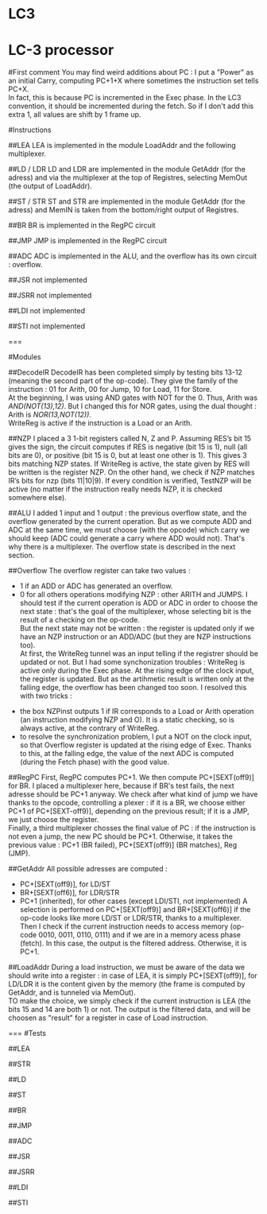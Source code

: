 LC3
===

LC-3 processor
===

#First comment
You may find weird additions about PC : I put a "Power" as an initial Carry, computing PC+1+X where sometimes the instruction set tells PC+X.  
In fact, this is because PC is incremented in the Exec phase. In the LC3 convention, it should be incremented during the fetch. So if I don't add this extra 1, all values are shift by 1 frame up.  

#Instructions

##LEA
LEA is implemented in the module LoadAddr and the following multiplexer.

##LD / LDR
LD and LDR are implemented in the module GetAddr (for the adress) and via the multiplexer at the top of Registres, selecting MemOut (the output of LoadAddr).

##ST / STR
ST and STR are implemented in the module GetAddr (for the adress) and MemIN is taken from the bottom/right output of Registres.

##BR
BR is implemented in the RegPC circuit

##JMP
JMP is implemented in the RegPC circuit

##ADC
ADC is implemented in the ALU, and the overflow has its own circuit : overflow.

##JSR
not implemented

##JSRR
not implemented

##LDI
not implemented

##STI
not implemented

===

#Modules

##DecodeIR
DecodeIR has been completed simply by testing bits 13-12 (meaning the second part of the op-code). They give the family of the instruction : 01 for Arith, 00 for Jump, 10 for Load, 11 for Store.    
At the beginning, I was using AND gates with NOT for the 0. Thus, Arith was   
*AND(NOT(13),12)*. But I changed this for NOR gates, using the dual thought : Arith is *NOR(13,NOT(12))*.    
WriteReg is active if the instruction is a Load or an Arith.

##NZP
I placed a 3 1-bit registers called N, Z and P.
Assuming RES’s bit 15 gives the sign, the circuit computes if RES is negative (bit 15 is 1), null (all bits are 0), or positive (bit 15 is 0, but at least one other is 1). This gives 3 bits matching NZP states. If WriteReg is active, the state given by RES will be written is the register NZP. 
On the other hand, we check if NZP matches IR’s bits for nzp (bits 11|10|9). If every condition is verified, TestNZP will be active (no matter if the instruction really needs NZP, it is checked somewhere else).

##ALU
I added 1 input and 1 output : the previous overflow state, and the overflow generated by the current operation. But as  we compute ADD and ADC at the same time, we must choose (with the opcode) which carry we should keep (ADC could generate a carry where ADD would not). That's why there is a multiplexer. The overflow state is described in the next section.

##Overflow
The overflow register can take two values : 
* 1 if an ADD or ADC has generated an overflow.
* 0 for all others operations modifying NZP : other ARITH and JUMPS.
I should test if the current operation is ADD or ADC in order to choose the next state : that's the goal of the multiplexer, whose selecting bit is the result of a checking on the op-code.  
But the next state may not be written : the register is updated only if we have an NZP instruction or an ADD/ADC (but they are NZP instructions too).  
At first, the WriteReg tunnel was an input telling if the registrer should be updated or not. But I had some synchonization troubles : WriteReg is active only during the Exec phase. At the rising edge of the clock input, the register is updated. But as the artihmetic result is written only at the falling edge, the overflow has been changed too soon. I resolved this with two tricks : 
- the box NZPinst outputs 1 if IR corresponds to a Load or Arith operation (an instruction modifying NZP and O). It is a static checking, so is always active, at the contrary of WriteReg.
- to resolve the synchronization problem, I put a NOT on the clock input, so that Overflow register is updated at the rising edge of Exec. Thanks to this, at the falling edge, the value of the next ADC is computed (during the Fetch phase) with the good value.

##RegPC 
First, RegPC computes PC+1. We then compute PC+[SEXT(off9)] for BR. I placed a multiplexer here, because if BR's test fails, the next adresse should be PC+1 anyway. 
We check after what kind of jump we have thanks to the opcode, controlling a plexer : if it is a BR, we choose either PC+1 of PC+[SEXT-off9)], depending on the previous result; if it is a JMP, we just choose the register.  
Finally, a third multiplexer chosses the final value of PC : if the instruction is not even a jump, the new PC should be PC+1. Otherwise, it takes the previous value : PC+1 (BR failed), PC+[SEXT(off9)] (BR matches), Reg (JMP).

##GetAddr
All possible adresses are computed :   
* PC+[SEXT(off9)], for LD/ST
* BR+[SEXT(off6)], for LDR/STR
* PC+1 (inherited), for other cases (except LDI/STI, not implemented)
A selection is performed on PC+[SEXT(off9)] and BR+[SEXT(off6)] if the op-code looks like more LD/ST or LDR/STR, thanks to a multiplexer. Then I check if the current instruction needs to access memory (op-code 0010, 0011, 0110, 0111) and if we are in a memory acess phase (fetch). In this case, the output is the filtered address. Otherwise, it is PC+1.

##LoadAddr
During a load instruction, we must be aware of the data we should write into a register : in case of LEA, it is simply PC+[SEXT(off9)], for LD/LDR it is the content given by the memory (the frame is computed by GetAddr, and is tunneled via MemOut).  
TO make the choice, we simply check if the current instruction is LEA (the bits 15 and 14 are both 1) or not. The output is the filtered data, and will be choosen as "result" for a register in case of Load instruction.

===
#Tests

##LEA

##STR

##LD

##ST

##BR

##JMP

##ADC

##JSR

##JSRR

##LDI

##STI

